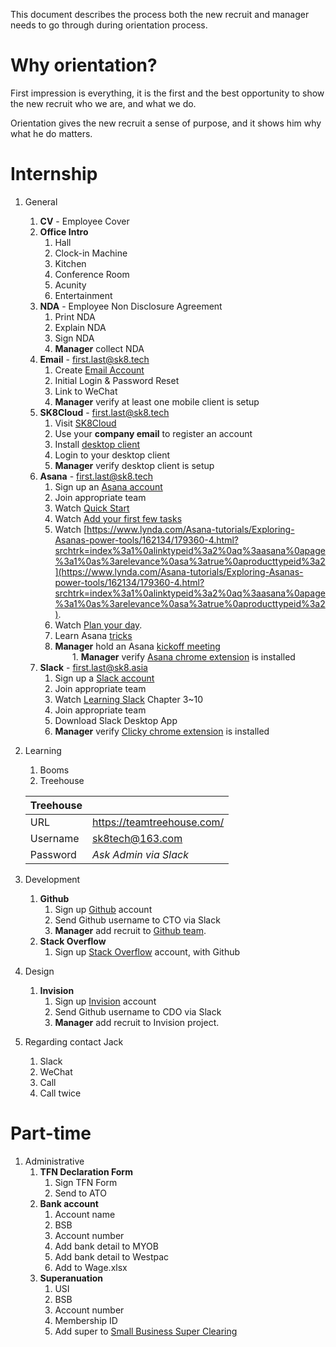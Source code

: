 This document describes the process both the new recruit and manager needs to go through during orientation process.

# Why orientation?

First impression is everything, it is the first and the best opportunity to show the new recruit who we are, and what we do. 

Orientation gives the new recruit a sense of purpose, and it shows him why what he do matters. 

# Internship

1. General
    1. **CV** - Employee Cover
    1. **Office Intro**
        1. Hall
        1. Clock-in Machine
        1. Kitchen
        1. Conference Room
        1. Acunity        
        1. Entertainment
    1. **NDA** - Employee Non Disclosure Agreement
        1. Print NDA
        1. Explain NDA
        1. Sign NDA
        1. **Manager** collect NDA
    1. **Email** - first.last@sk8.tech
        1. Create [Email Account](https://qiye.aliyun.com/alimail/)
        1. Initial Login & Password Reset
        1. Link to WeChat
        1. **Manager** verify at least one mobile client is setup
    1. **SK8Cloud** - first.last@sk8.tech
        1. Visit [SK8Cloud](https://cloud.sk8.tech/index.php/apps/registration/)
        1. Use your **company email** to register an account
        1. Install [desktop client](https://nextcloud.com/install/#install-clients)
        1. Login to your desktop client
        1. **Manager** verify desktop client is setup
    1. **Asana** - first.last@sk8.tech
        1. Sign up an [Asana account](https://asana.com/)
        1. Join appropriate team
        1. Watch [Quick Start](https://asana.com/guide/get-started/begin/quick-start)
        1. Watch [Add your first few tasks](https://asana.com/guide/get-started/begin/adding-assigning-tasks)
        1. Watch [https://www.lynda.com/Asana-tutorials/Exploring-Asanas-power-tools/162134/179360-4.html?srchtrk=index%3a1%0alinktypeid%3a2%0aq%3aasana%0apage%3a1%0as%3arelevance%0asa%3atrue%0aproducttypeid%3a2](https://www.lynda.com/Asana-tutorials/Exploring-Asanas-power-tools/162134/179360-4.html?srchtrk=index%3a1%0alinktypeid%3a2%0aq%3aasana%0apage%3a1%0as%3arelevance%0asa%3atrue%0aproducttypeid%3a2).
        1. Watch [Plan your day](https://asana.com/guide/resources/videos/plan-your-day).
        1. Learn Asana [tricks](/software/asana.md)
        1. **Manager** hold an Asana [kickoff meeting](https://asana.com/guide/team/onboard/asana-kickoff)  
        1. **Manager** verify [Asana chrome extension](https://chrome.google.com/webstore/detail/asana-extension-for-chrom/khnpeclbnipcdacdkhejifenadikeghk) is installed
    1. **Slack** - first.last@sk8.asia
        1. Sign up a [Slack account](https://sk8tech.slack.com/)
        1. Join appropriate team
        1. Watch [Learning Slack](https://www.lynda.com/Slack-tutorials/Up-Running-Slack/383930-2.html) Chapter 3~10
        1. Join appropriate team
        1. Download Slack Desktop App
        1. **Manager** verify [Clicky chrome extension](https://chrome.google.com/webstore/detail/clicky-for-slack/bllgmdlgbbmijcoecbnmgeoekhebgmac)  is installed
1. Learning
    1. Booms
    1. Treehouse
    
    |**Treehouse**||
    |---|---|
    |URL|https://teamtreehouse.com/|
    |Username|sk8tech@163.com|
    |Password|*Ask Admin via Slack*|
1. Development
    1. **Github**
        1. Sign up [Github](https://github.com/join) account
        1. Send Github username to CTO via Slack
        1. **Manager** add recruit to [Github team](https://github.com/sk8-pty-ltd/).
    1. **Stack Overflow**
        1. Sign up [Stack Overflow](https://stackoverflow.com/users/login) account, with Github
1. Design
    1. **Invision**
        1. Sign up [Invision](https://projects.invisionapp.com/d/signup) account
        1. Send Github username to CDO via Slack
        1. **Manager** add recruit to Invision project.
1. Regarding contact Jack
    1. Slack
    1. WeChat
    1. Call
    1. Call twice
        
# Part-time

1. Administrative
    1. **TFN Declaration Form**
        1. Sign TFN Form
        1. Send to ATO
    1. **Bank account** 
        1. Account name
        1. BSB
        1. Account number
        1. Add bank detail to MYOB
        1. Add bank detail to Westpac
        1. Add to Wage.xlsx
    1. **Superanuation**
        1. USI
        1. BSB
        1. Account number
        1. Membership ID
        1. Add super to [Small Business Super Clearing](https://www.ato.gov.au/Business/Super-for-employers/Paying-super-contributions/Small-Business-Superannuation-Clearing-House/)